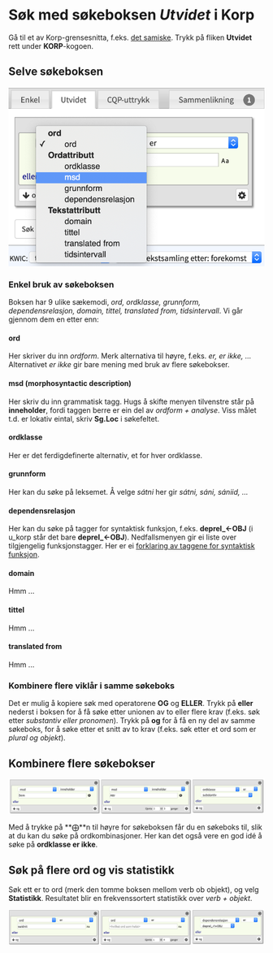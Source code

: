 # Søk med søkeboksen *Utvidet* i Korp

Gå til et av Korp-grensesnitta, f.eks. [det samiske](http://gtweb.uit.no/korp/). Trykk på fliken **Utvidet** rett under **KORP**-kogoen.



## Selve søkeboksen

![Alt text](korp-utvidet.png?raw=true "Søkeboksen *Utvidet*")


### Enkel bruk av søkeboksen

Boksen har 9 ulike sækemodi, *ord, ordklasse, grunnform, dependensrelasjon, domain, tittel, translated from, tidsintervall*. Vi går gjennom dem en etter enn:

#### ord
Her skriver du inn *ordform*. Merk alternativa til høyre, f.eks. *er, er ikke, ...* Alternativet *er ikke* gir bare mening med bruk av flere søkebokser.

#### msd (morphosyntactic description)
Her skriv du inn grammatisk tagg. Hugs å skifte menyen tilvenstre står på **inneholder**, fordi taggen berre er ein del av *ordform + analyse*. Viss målet t.d. er lokativ eintal, skriv **Sg.Loc** i søkefeltet.

#### ordklasse
Her er det ferdigdefinerte alternativ, et for hver ordklasse.

#### grunnform
Her kan du søke på leksemet. Å velge *sátni* her gir *sátni, sáni, sániid, ...*

#### dependensrelasjon
Her kan du søke på tagger for syntaktisk funksjon, f.eks. **deprel_←OBJ** (i u_korp står det bare **deprel_←OBJ**). Nedfallsmenyen gir ei liste over tilgjengelig funksjonstagger. Her er ei [forklaring av taggene for syntaktisk funksjon](https://giellalt.uit.no/lang/sme/docu-sme-syntaxtags.html).

#### domain
Hmm ...

#### tittel
Hmm ...

#### translated from
Hmm ...

### Kombinere flere viklår i samme søkeboks

Det er mulig å kopiere søk med operatorene **OG** og **ELLER**. Trykk på **eller** nederst i boksen for å få søke etter unionen av to eller flere krav (f.eks. søk etter *substantiv eller pronomen*). Trykk på **og** for å få en ny del av samme søkeboks, for å søke etter et snitt av to krav (f.eks. søk etter et ord som er *plural og objekt*).

## Kombinere flere søkebokser

![Alt text](korp-treboksar.png?raw=true "Kombinasjon av fleire boksar")


Med å trykke på **⨁**n til høyre for søkeboksen får du en søkeboks til, slik at du kan du søke på ordkombinasjoner. Her kan det også vere en god idé å søke på **ordklasse er ikke**.

## Søk på flere ord og vis statistikk

Søk ett er to ord (merk den tomme boksen mellom verb ob objekt), og velg **Statistikk**. Resultatet blir en frekvenssortert statistikk over *verb + objekt*.

![Alt text](korp-treboks-obj.png?raw=true "Uspesifisert ord mellom verbet og objektet")
